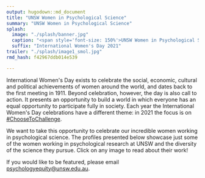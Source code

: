 ```yaml
---
output: hugodown::md_document
title: "UNSW Women in Psychological Science"
summary: "UNSW Women in Psychological Science"
splash:
  image: "./splash/banner.jpg"
  caption: "<span style='font-size: 150%'>UNSW Women in Psychological Science</span>"
  suffix: "International Women's Day 2021"
trailer: "./splash/image1_smol.jpg"
rmd_hash: f42967ddb014e539

---
```


International Women's Day exists to celebrate the social, economic, cultural and political achievements of women around the world, and dates back to the first meeting in 1911. Beyond celebration, however, the day is also call to action. It presents an opportunity to build a world in which everyone has an equal opportunity to participate fully in society. Each year the International Women's Day celebrations have a different theme: in 2021 the focus is on [\#ChooseToChallenge](https://www.internationalwomensday.com/Theme).

We want to take this opportunity to celebrate our incredible women working in psychological science. The profiles presented below showcase just some of the women working in psychological research at UNSW and the diversity of the science they pursue. Click on any image to read about their work!

If you would like to be featured, please email <a href="mailto:psychologyequity@unsw.edu.au" class="email">psychologyequity@unsw.edu.au</a>.

